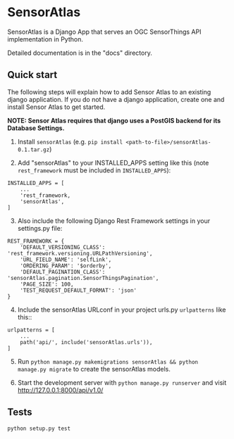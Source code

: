# SensorAtlas

SensorAtlas is a Django App that serves an OGC SensorThings API implementation in Python.

Detailed documentation is in the "docs" directory.

## Quick start

The following steps will explain how to add Sensor Atlas to an existing django application. If you do not
 have a django application, create one and install Sensor Atlas to get started. 

**NOTE: Sensor Atlas requires that django uses a PostGIS backend for its Database Settings.**

1. Install `sensorAtlas` (e.g. `pip install <path-to-file>/sensorAtlas-0.1.tar.gz`)

2. Add "sensorAtlas" to your INSTALLED_APPS setting like this (note `rest_framework` must be included in `INSTALLED_APPS`):

```
INSTALLED_APPS = [
    ...
    'rest_framework,
    'sensorAtlas',
]
```

3. Also include the following Django Rest Framework settings in your settings.py file:

```
REST_FRAMEWORK = {
    'DEFAULT_VERSIONING_CLASS': 'rest_framework.versioning.URLPathVersioning',
    'URL_FIELD_NAME': 'selfLink',
    'ORDERING_PARAM': '$orderby',
    'DEFAULT_PAGINATION_CLASS': 'sensorAtlas.pagination.SensorThingsPagination',
    'PAGE_SIZE': 100,
    'TEST_REQUEST_DEFAULT_FORMAT': 'json'
}
```

4. Include the sensorAtlas URLconf in your project urls.py `urlpatterns` like this::

```
urlpatterns = [
    ...
    path('api/', include('sensorAtlas.urls')),
]
```

5. Run `python manage.py makemigrations sensorAtlas && python manage.py migrate` to create the sensorAtlas models.

6. Start the development server with `python manage.py runserver` and visit http://127.0.0.1:8000/api/v1.0/

## Tests

`python setup.py test`
